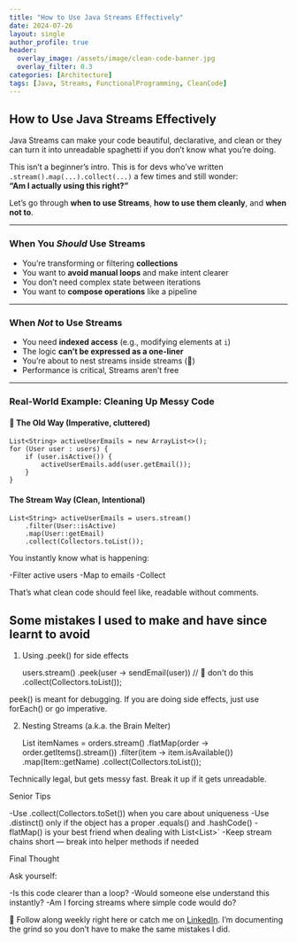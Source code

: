 ```yaml
---
title: "How to Use Java Streams Effectively"
date: 2024-07-26
layout: single
author_profile: true
header:
  overlay_image: /assets/image/clean-code-banner.jpg
  overlay_filter: 0.3
categories: [Architecture]
tags: [Java, Streams, FunctionalProgramming, CleanCode]
---
```


## How to Use Java Streams Effectively

Java Streams can make your code beautiful, declarative, and clean or they can turn it into unreadable spaghetti if you don’t know what you’re doing.

This isn’t a beginner’s intro. This is for devs who’ve written `.stream().map(...).collect(...)` a few times and still wonder:  
**“Am I actually using this right?”**

Let’s go through **when to use Streams**, **how to use them cleanly**, and **when not to**.

---

###  When You *Should* Use Streams

- You’re transforming or filtering **collections**
- You want to **avoid manual loops** and make intent clearer
- You don’t need complex state between iterations
- You want to **compose operations** like a pipeline

---

###  When *Not* to Use Streams

- You need **indexed access** (e.g., modifying elements at `i`)
- The logic **can’t be expressed as a one-liner**
- You’re about to nest streams inside streams (👿)
- Performance is critical, Streams aren’t free

---

### Real-World Example: Cleaning Up Messy Code

#### 💩 The Old Way (Imperative, cluttered)

    List<String> activeUserEmails = new ArrayList<>();
    for (User user : users) {
        if (user.isActive()) {
            activeUserEmails.add(user.getEmail());
        }
    }

####  The Stream Way (Clean, Intentional)

    List<String> activeUserEmails = users.stream()
        .filter(User::isActive)
        .map(User::getEmail)
        .collect(Collectors.toList());

You instantly know what is happening:

-Filter active users
-Map to emails
-Collect

That’s what clean code should feel like, readable without comments.

## Some mistakes I used to make and have since learnt to avoid

1. Using .peek() for side effects

    users.stream()
        .peek(user -> sendEmail(user)) // 😬 don't do this
        .collect(Collectors.toList());

peek() is meant for debugging. If you are doing side effects, just use forEach() or go imperative.

2. Nesting Streams (a.k.a. the Brain Melter)

    List<String> itemNames = orders.stream()
        .flatMap(order -> order.getItems().stream())
        .filter(item -> item.isAvailable())
        .map(Item::getName)
        .collect(Collectors.toList());

Technically legal, but gets messy fast. Break it up if it gets unreadable.

Senior Tips

-Use .collect(Collectors.toSet()) when you care about uniqueness
-Use .distinct() only if the object has a proper .equals() and .hashCode()
-flatMap() is your best friend when dealing with List<List<T>>`
-Keep stream chains short — break into helper methods if needed

Final Thought

Ask yourself:

-Is this code clearer than a loop?
-Would someone else understand this instantly?
-Am I forcing streams where simple code would do?

📌 Follow along weekly right here or catch me on [LinkedIn](https://www.linkedin.com/in/maverikpunungwe/). I’m documenting the grind so you don’t have to make the same mistakes I did.